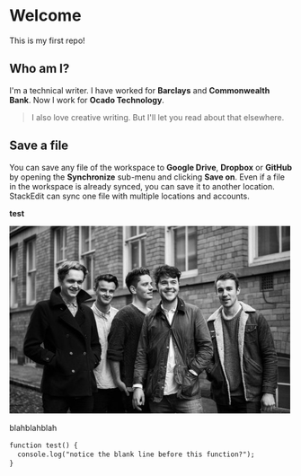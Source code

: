 # Welcome
This is my first repo! 

## Who am I?

I'm a technical writer. I have worked for **Barclays** and **Commonwealth Bank**. Now I work for **Ocado Technology**.

> I also love creative writing. But I'll let you read about that elsewhere.

## Save a file

You can save any file of the workspace to **Google Drive**, **Dropbox** or **GitHub** by opening the **Synchronize** sub-menu and clicking **Save on**. Even if a file in the workspace is already synced, you can save it to another location. StackEdit can sync one file with multiple locations and accounts.

<html><b>test</b></html>


![pic](https://github.com/hazzabee/hello-world/blob/master/Amber-Run.jpeg?raw=true "This is the pic")


blahblahblah

```
function test() {
  console.log("notice the blank line before this function?");
}
```
